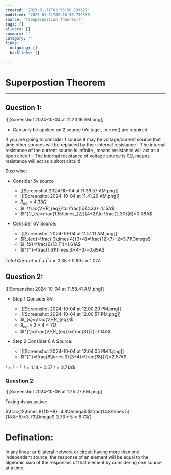 ```yaml
---
created: '2025-01-31T02:56:50.739327'
modified: '2025-01-31T02:56:50.739330'
source: '[[Superpostion Theorem]]'
tags: []
aliases: []
summary: ''
category: ''
links:
  outgoing: []
  backlinks: []

---
```


# Superpostion Theorem

___
## Question 1:
![[Screenshot 2024-10-04 at 11.23.19 AM.png]]
- Can only be applied on 2 source (Voltage , current) are required

If you are going to consider 1 source it may be voltage/current source that time other sources will be replaced by their internal resistance 
	- The internal resistance of the current source is infinite , means resistance will act as a open circuit
	- The internal resistance of voltage source is $0 \Omega$, means resistance will act as a short circuit!

Step wise:
- Consider 5v source
	- [[Screenshot 2024-10-04 at 11.39.57 AM.png]]
	- ![[Screenshot 2024-10-04 at 11.41.29 AM.png]]
	- $R_{eq}=4.33\Omega$
	- $I=\frac{V}{R_{eq}}\to \frac{5}{4.33}=1.15A$
	- $I^{'}_{s}=\frac{1.15\times_{2}}{4+2}\to \frac{2.30}{6}=0.38A$


- Consider 6V Source:
	- ![[Screenshot 2024-10-04 at 11.51.11 AM.png]]
	- $R_{eq}=\frac{ 3\times 4}{3+4}=\frac{12}{7}+2=3.71\Omega$
	- $I_{S}=\frac{6}{3.71}=1.61A$
	- $I^{''}=\frac{1.61\times 3}{4+3}=0.69A$


$Total\ Current=I^{'}+I^{''}$
$I=0.38+0.69$
$I=1.07A$



## Question 2:
![[Screenshot 2024-10-04 at 11.58.41 AM.png]]

- Step 1 Consider 8V:
	- ![[Screenshot 2024-10-04 at 12.00.29 PM.png]]
	- ![[Screenshot 2024-10-04 at 12.00.57 PM.png]]
	- $I_{s}=\frac{V}{R_{eq}}$
	- $R_{eq}=3+4=7\Omega$
	- $I^{'}=\frac{V}{R_{eq}}=\frac{8}{7}=1.14A$

- Step 2 Consider 6 A Source:
	- ![[Screenshot 2024-10-04 at 12.04.05 PM 1.png]]
	- $I^{''}=\frac{6\times 3}{3+4}=\frac{18}{7}=2.57A$

$I =I^{'}+I^{''}$
$I=1.14+2.57$
$I=3.71A$$

### Question 2:

![[Screenshot 2024-10-08 at 1.25.27 PM.png]]

Taking 4v as active:

$\frac{12\times 8}{12+8}=4.8\Omega$
$\frac{14.8\times 5}{14.8+5}=3.73\Omega$
$3.73+5=8.73\Omega$

# Defination:
In any linear or bilateral network or circuit having more than one independent source, the response of an element will be equal to the algebraic sum of the responses of that element by considering one source at a time.


